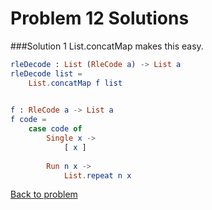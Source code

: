 # Problem 12 Solutions

###Solution 1
List.concatMap makes this easy. 

```elm
rleDecode : List (RleCode a) -> List a
rleDecode list =
    List.concatMap f list
    

f : RleCode a -> List a
f code = 
    case code of 
        Single x ->
            [ x ]
            
        Run n x -> 
            List.repeat n x 
```

[Back to problem](../p/p12.md)